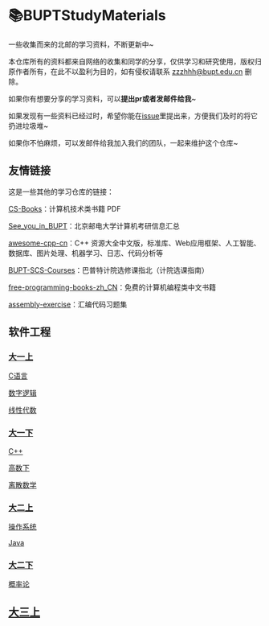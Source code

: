 # 📚BUPTStudyMaterials
一些收集而来的北邮的学习资料，不断更新中~

本仓库所有的资料都来自网络的收集和同学的分享，仅供学习和研究使用，版权归原作者所有，在此不以盈利为目的，如有侵权请联系 [zzzhhh@bupt.edu.cn](zzzhhh@bupt.edu.cn) 删除。

如果你有想要分享的学习资料，可以**提出pr或者发邮件给我**~

如果发现有一些资料已经过时，希望你能在[issue](https://github.com/BUPT-study-materials/BUPTStudyMaterials/issues)里提出来，方便我们及时的将它扔进垃圾堆~

如果你不怕麻烦，可以发邮件给我加入我们的团队，一起来维护这个仓库~

## 友情链接

这是一些其他的学习仓库的链接：

[CS-Books](https://github.com/huihut/CS-Books/tree/master)：计算机技术类书籍 PDF

[See_you_in_BUPT](https://github.com/ningzimu/See_you_in_BUPT)：北京邮电大学计算机考研信息汇总

[awesome-cpp-cn](https://github.com/jobbole/awesome-cpp-cn)：C++ 资源大全中文版，标准库、Web应用框架、人工智能、数据库、图片处理、机器学习、日志、代码分析等

[BUPT-SCS-Courses](https://github.com/Oneliey/BUPT-SCS-Courses)：巴普特计院选修课指北（计院选课指南）

[free-programming-books-zh_CN](https://github.com/justjavac/free-programming-books-zh_CN)：免费的计算机编程类中文书籍

[assembly-exercise](https://github.com/Forec/assembly-exercise)：汇编代码习题集

## 软件工程

### [大一上](软件工程/大一上)

[C语言](软件工程/大一上/C语言/)

[数字逻辑](软件工程/大一上/数字逻辑/)

[线性代数](软件工程/大一上/线性代数/)

### [大一下](软件工程/大一下/)

[C++](软件工程/大一下/C++/)

[高数下](软件工程/大一下/高数下/)

[离散数学](软件工程/大一下/离散数学/)

### [大二上](软件工程/大二下/)

[操作系统](软件工程/大二上/操作系统/)

[Java](软件工程/大二上/Java/)

### [大二下](软件工程/大二下/)

[概率论](软件工程/大二下/概率论/)

## [大三上](软件工程/大三上/)

